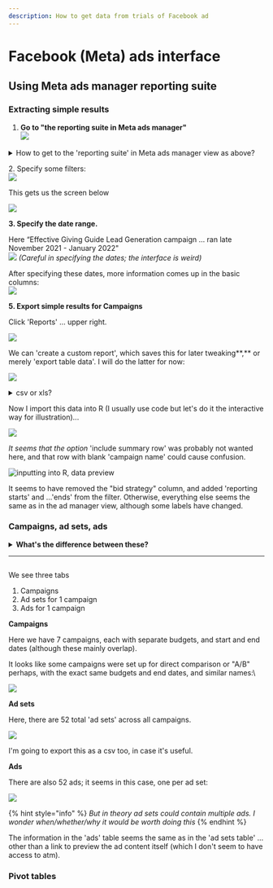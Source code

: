 ```yaml
---
description: How to get data from trials of Facebook ad
---
```


# Facebook (Meta) ads interface

## Using Meta ads manager reporting suite

### Extracting simple results

1. **Go to "the reporting suite in Meta ads manager"**\
   ![](<../../../.gitbook/assets/image (22).png>)

<details>

<summary>How to get to the 'reporting suite' in Meta ads manager view as above?</summary>

URL should look like:\
[`https://business.facebook.com/adsmanager/reporting/manage?act=ACCOUNTNUMBER&business_id=BUSINESSID`](https://business.facebook.com/adsmanager/reporting/manage?act=678706932730469\&business\_id=1149856198387391)`\`

1. Go to [https://business.facebook.com/adsmanager/](https://business.facebook.com/adsmanager/manage/campaigns?act=204215465)
2. Click on the relevant account/campaign

</details>

2\. Specify some filters:\
![](<../../../.gitbook/assets/image (29) (1).png>)

This gets us the screen below

![](<../../../.gitbook/assets/image (25).png>)



**3. Specify the date range.**

Here “Effective Giving Guide Lead Generation campaign … ran late November 2021 - January 2022"\
![](<../../../.gitbook/assets/image (20).png>) _(Careful in specifying the dates; the interface is weird)_

After specifying these dates, more information comes up in the basic columns:\
![](<../../../.gitbook/assets/image (27).png>)



**5. Export simple results for Campaigns**

Click 'Reports' ... upper right.

![](<../../../.gitbook/assets/image (28).png>)

We can 'create a custom report', which saves this for later tweaking**,** or merely 'export table data'. I will do the latter for now:

![](../../../.gitbook/assets/image.png)



<details>

<summary>csv or xls?</summary>

`.csv` and `.xls` formats are about equally good; R and other software can import either one. I'll choose csv because it's a tiny bit simpler... but in other contexts, xls might be useful for exporting multiple sheets.

</details>

Now I import this data into R (I usually use code but let's do it the interactive way for illustration)...

![](<../../../.gitbook/assets/image (17).png>)

_It seems that the option_ 'include summary row' was probably not wanted here, and that row with blank 'campaign name' could cause confusion.



![inputting into R, data preview](<../../../.gitbook/assets/image (5).png>)

It seems to have removed the "bid strategy" column, and added 'reporting starts' and ...'ends' from the filter. Otherwise, everything else seems the same as in the ad manager view, although some labels have changed.



### **Campaigns, ad sets, ads**

<details>

<summary><strong>What's the difference between these?</strong></summary>

FB/Meta gives some explanation [HERE](https://www.facebook.com/business/help/706063442820839?id=802745156580214), although it leaves some open questions.&#x20;

_You set the advertising objective at the **campaign** level. Here you decide the end goal for your ads, like driving more likes to your Page. At the **ad set** level, you define your targeting strategy by setting up parameters like targeting, budget and schedule. Finally, your **ads** are creative visuals, like pictures or videos, that drive the audience to what you are trying to promote._

_Keep in mind that a campaign can include multiple ad sets, each with different targeting, scheduling and budgeting options selected._

**Some things are still unclear:** \
****Can multiple 'ad sets' use the same 'ads'? \
Why do we seem to see budget and schedule choices listed under 'campaign' in the ads manager?\


</details>

****

<img src="../../../.gitbook/assets/image (30).png" alt="" data-size="original">&#x20;

We see three tabs

1. Campaigns
2. Ad sets for 1 campaign
3. Ads for 1 campaign



**Campaigns**

Here we have 7 campaigns, each with separate budgets, and start and end dates (although these mainly overlap).

It looks like some campaigns were set up for direct comparison or "A/B" perhaps, with the exact same budgets and end dates, and similar names:\


![](<../../../.gitbook/assets/image (8).png>)

**Ad sets**

Here, there are 52 total 'ad sets' across all campaigns.

![](<../../../.gitbook/assets/image (21).png>)

I'm going to export this as a csv too, in case it's useful.



**Ads**

There are also 52 ads; it seems in this case, one per ad set:

![](<../../../.gitbook/assets/image (29).png>)  &#x20;

{% hint style="info" %}
_But in theory ad sets could contain multiple ads.  I wonder when/whether/why it would be worth doing this_
{% endhint %}

The information in the 'ads' table seems the same as in the 'ad sets table' ... other than a link to preview the ad content itself (which I don't seem to have access to atm).

### **Pivot tables**

